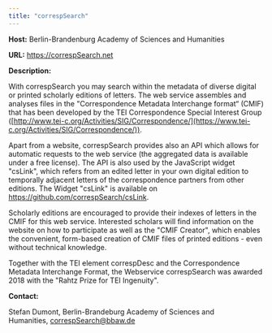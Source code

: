 ```yaml
---
title: "correspSearch"
---
```

**Host:** Berlin-Brandenburg Academy of Sciences and Humanities


**URL:** <https://correspSearch.net>


**Description:**


With correspSearch you may search within the metadata of diverse digital
or printed scholarly editions of letters. The web service assembles and
analyses files in the "Correspondence Metadata Interchange format“
(CMIF) that has been developed by the TEI Correspondence Special
Interest Group ([http://www.tei-c.org/Activities/SIG/Correspondence/](https://www.tei-c.org/Activities/SIG/Correspondence/)).


Apart from a website, correspSearch provides also an API which allows
for automatic requests to the web service (the aggregated data is
available under a free license). The API is also used by the JavaScript
widget "csLink", which refers from an edited letter in your own digital
edition to temporally adjacent letters of the correspondence partners
from other editions. The Widget "csLink" is available on
<https://github.com/correspSearch/csLink>.


Scholarly editions are encouraged to provide their indexes of letters in
the CMIF for this web service. Interested scholars will find information
on the website on how to participate as well as the "CMIF Creator",
which enables the convenient, form-based creation of CMIF files of
printed editions - even without technical knowledge.


Together with the TEI element correspDesc and the Correspondence
Metadata Interchange Format, the Webservice correspSearch was awarded
2018 with the "Rahtz Prize for TEI Ingenuity".


**Contact:**


Stefan Dumont, Berlin-Brandeburg Academy of Sciences and Humanities, [correspSearch@bbaw.de](mailto:correspSearch@bbaw.de)


